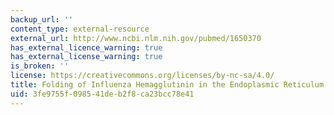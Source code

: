 ```yaml
---
backup_url: ''
content_type: external-resource
external_url: http://www.ncbi.nlm.nih.gov/pubmed/1650370
has_external_licence_warning: true
has_external_license_warning: true
is_broken: ''
license: https://creativecommons.org/licenses/by-nc-sa/4.0/
title: Folding of Influenza Hemagglutinin in the Endoplasmic Reticulum
uid: 3fe9755f-0985-41de-b2f8-ca23bcc78e41
---
```

